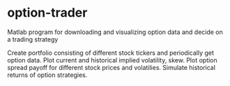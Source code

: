 # option-trader
Matlab program for downloading and visualizing option data and decide on a trading strategy

Create portfolio consisting of different stock tickers and periodically get option data.
Plot current and historical implied volatility, skew.
Plot option spread payoff for different stock prices and volatilies.
Simulate historical returns of option strategies.
